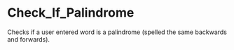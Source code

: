# Check_If_Palindrome
Checks if a user entered word is a palindrome (spelled the same backwards and forwards).
